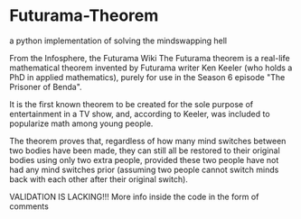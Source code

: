 # Futurama-Theorem
a python implementation of solving the mindswapping hell

From the Infosphere, the Futurama Wiki
The Futurama theorem is a real-life mathematical theorem invented by Futurama writer Ken Keeler (who holds a PhD in applied mathematics), purely for use in the Season 6 episode "The Prisoner of Benda".

It is the first known theorem to be created for the sole purpose of entertainment in a TV show, and, according to Keeler, was included to popularize math among young people.

The theorem proves that, regardless of how many mind switches between two bodies have been made, they can still all be restored to their original bodies using only two extra people, provided these two people have not had any mind switches prior (assuming two people cannot switch minds back with each other after their original switch). 

VALIDATION IS LACKING!!!
More info inside the code in the form of comments
